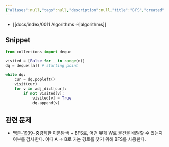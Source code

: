 ```yaml
---
{"aliases":null,"tags":null,"description":null,"title":"BFS","created":"2023-12-30T15:06:12","updated":"2023-12-30T15:11:26","dg-publish":true,"permalink":"/docs/BFS/","dgPassFrontmatter":true}
---
```


- [[docs/index/0011 Algorithms ♾️\|algorithms]]

## Snippet

```python
from collections import deque

visited = [False for _ in range(n)]
dq = deque([a]) # starting point

while dq:
	cur = dq.popleft()
	visit(cur)
	for v in adj_dict[cur]:
		if not visited[v]:
			visited[v] = True
			dq.append(v)
```

## 관련 문제

- [백준-1939-중량제한](https://boj.kr/1939) 이분탐색 + BFS로, 어떤 무게 W로 물건을 배달할 수 있는지 여부를 검사한다. 이때 A -> B로 가는 경로를 찾기 위해 BFS를 사용한다.
